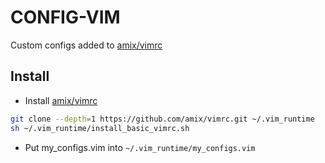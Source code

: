 # CONFIG-VIM

Custom configs added to [amix/vimrc](https://github.com/amix/vimrc)

## Install

* Install [amix/vimrc](https://github.com/amix/vimrc)

```bash
git clone --depth=1 https://github.com/amix/vimrc.git ~/.vim_runtime
sh ~/.vim_runtime/install_basic_vimrc.sh
```

* Put my_configs.vim into `~/.vim_runtime/my_configs.vim`

